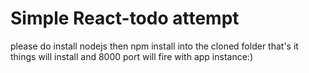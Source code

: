 # Simple React-todo attempt
please do install nodejs then npm install into the cloned folder that's it things will install and 8000 port will fire with app instance:)
